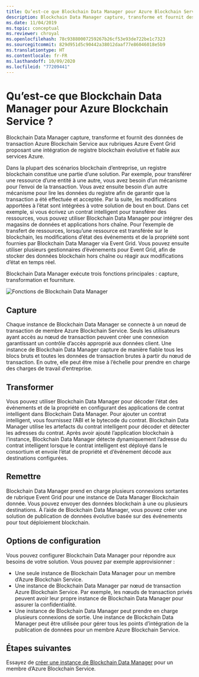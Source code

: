 ```yaml
---
title: Qu’est-ce que Blockchain Data Manager pour Azure Blockchain Service ?
description: Blockchain Data Manager capture, transforme et fournit des données blockchain à des rubriques Event Grid.
ms.date: 11/04/2019
ms.topic: conceptual
ms.reviewer: chroyal
ms.openlocfilehash: 78c93880007259267b26cf53e93de722be1c7323
ms.sourcegitcommit: 829d951d5c90442a38012daaf77e86046018e5b9
ms.translationtype: HT
ms.contentlocale: fr-FR
ms.lasthandoff: 10/09/2020
ms.locfileid: "77209441"
---
```

# <a name="what-is-blockchain-data-manager-for-azure-blockchain-service"></a>Qu’est-ce que Blockchain Data Manager pour Azure Blockchain Service ?

Blockchain Data Manager capture, transforme et fournit des données de transaction Azure Blockchain Service aux rubriques Azure Event Grid proposant une intégration de registre blockchain évolutive et fiable aux services Azure.

Dans la plupart des scénarios blockchain d’entreprise, un registre blockchain constitue une partie d’une solution. Par exemple, pour transférer une ressource d’une entité à une autre, vous avez besoin d’un mécanisme pour l’envoi de la transaction. Vous avez ensuite besoin d’un autre mécanisme pour lire les données du registre afin de garantir que la transaction a été effectuée et acceptée. Par la suite, les modifications apportées à l’état sont intégrées à votre solution de bout en bout. Dans cet exemple, si vous écrivez un contrat intelligent pour transférer des ressources, vous pouvez utiliser Blockchain Data Manager pour intégrer des magasins de données et applications hors chaîne. Pour l’exemple de transfert de ressources, lorsqu’une ressource est transférée sur le blockchain, les modifications d’état des événements et de la propriété sont fournies par Blockchain Data Manager via Event Grid. Vous pouvez ensuite utiliser plusieurs gestionnaires d’événements pour Event Grid, afin de stocker des données blockchain hors chaîne ou réagir aux modifications d’état en temps réel.

Blockchain Data Manager exécute trois fonctions principales : capture, transformation et fourniture.

![Fonctions de Blockchain Data Manager](./media/data-manager/functions.png)

## <a name="capture"></a>Capture

Chaque instance de Blockchain Data Manager se connecte à un nœud de transaction de membre Azure Blockchain Service. Seuls les utilisateurs ayant accès au nœud de transaction peuvent créer une connexion garantissant un contrôle d’accès approprié aux données client. Une instance de Blockchain Data Manager capture de manière fiable tous les blocs bruts et toutes les données de transaction brutes à partir du nœud de transaction. En outre, elle peut être mise à l’échelle pour prendre en charge des charges de travail d’entreprise.

## <a name="transform"></a>Transformer

Vous pouvez utiliser Blockchain Data Manager pour décoder l’état des événements et de la propriété en configurant des applications de contrat intelligent dans Blockchain Data Manager. Pour ajouter un contrat intelligent, vous fournissez l’ABI et le bytecode du contrat. Blockchain Data Manager utilise les artefacts du contrat intelligent pour décoder et détecter les adresses du contrat. Après avoir ajouté l’application blockchain à l’instance, Blockchain Data Manager détecte dynamiquement l’adresse du contrat intelligent lorsque le contrat intelligent est déployé dans le consortium et envoie l’état de propriété et d’événement décodé aux destinations configurées.

## <a name="deliver"></a>Remettre

Blockchain Data Manager prend en charge plusieurs connexions sortantes de rubrique Event Grid pour une instance de Data Manager Blockchain donnée. Vous pouvez envoyer des données blockchain à une ou plusieurs destinations. À l’aide de Blockchain Data Manager, vous pouvez créer une solution de publication de données évolutive basée sur des événements pour tout déploiement blockchain.

## <a name="configuration-options"></a>Options de configuration

Vous pouvez configurer Blockchain Data Manager pour répondre aux besoins de votre solution. Vous pouvez par exemple approvisionner :

* Une seule instance de Blockchain Data Manager pour un membre d’Azure Blockchain Service.
* Une instance de Blockchain Data Manager par nœud de transaction Azure Blockchain Service. Par exemple, les nœuds de transaction privés peuvent avoir leur propre instance de Blockchain Data Manager pour assurer la confidentialité.
* Une instance de Blockchain Data Manager peut prendre en charge plusieurs connexions de sortie. Une instance de Blockchain Data Manager peut être utilisée pour gérer tous les points d’intégration de la publication de données pour un membre Azure Blockchain Service.

## <a name="next-steps"></a>Étapes suivantes

Essayez de [créer une instance de Blockchain Data Manager](data-manager-portal.md) pour un membre d’Azure Blockchain Service.
